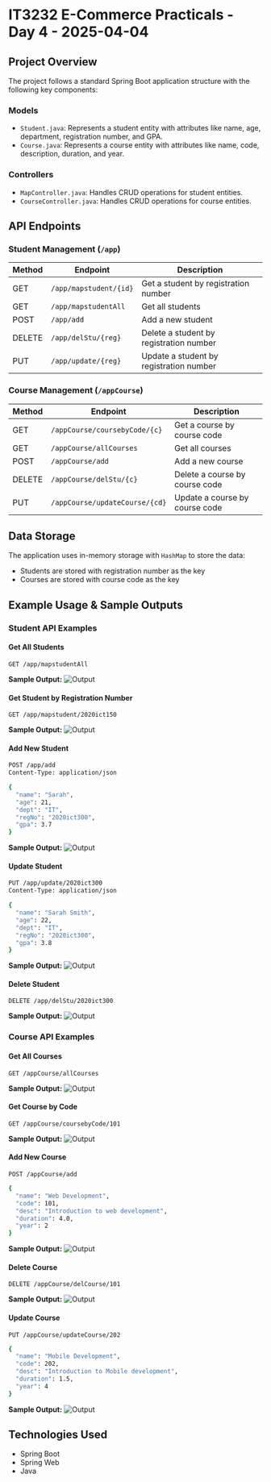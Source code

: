 # IT3232 E-Commerce Practicals - Day 4 - 2025-04-04

## Project Overview

The project follows a standard Spring Boot application structure with the following key components:

### Models
- `Student.java`: Represents a student entity with attributes like name, age, department, registration number, and GPA.
- `Course.java`: Represents a course entity with attributes like name, code, description, duration, and year.

### Controllers
- `MapController.java`: Handles CRUD operations for student entities.
- `CourseController.java`: Handles CRUD operations for course entities.

## API Endpoints

### Student Management (`/app`)

| Method | Endpoint | Description |
|--------|----------|-------------|
| GET | `/app/mapstudent/{id}` | Get a student by registration number |
| GET | `/app/mapstudentAll` | Get all students |
| POST | `/app/add` | Add a new student |
| DELETE | `/app/delStu/{reg}` | Delete a student by registration number |
| PUT | `/app/update/{reg}` | Update a student by registration number |

### Course Management (`/appCourse`)

| Method | Endpoint | Description |
|--------|----------|-------------|
| GET | `/appCourse/coursebyCode/{c}` | Get a course by course code |
| GET | `/appCourse/allCourses` | Get all courses |
| POST | `/appCourse/add` | Add a new course |
| DELETE | `/appCourse/delStu/{c}` | Delete a course by course code |
| PUT | `/appCourse/updateCourse/{cd}` | Update a course by course code |

## Data Storage

The application uses in-memory storage with `HashMap` to store the data:
- Students are stored with registration number as the key
- Courses are stored with course code as the key

## Example Usage & Sample Outputs

### Student API Examples

#### Get All Students
```
GET /app/mapstudentAll
```

**Sample Output:**
![Output](./GetAllStudents.png) 


#### Get Student by Registration Number
```
GET /app/mapstudent/2020ict150
```

**Sample Output:**
![Output](./GetStudentByReg.png) 

#### Add New Student
```bash
POST /app/add
Content-Type: application/json

{
  "name": "Sarah",
  "age": 21,
  "dept": "IT",
  "regNo": "2020ict300",
  "gpa": 3.7
}
```

**Sample Output:**
![Output](./AddStudent.png) 

#### Update Student
```bash
PUT /app/update/2020ict300
Content-Type: application/json

{
  "name": "Sarah Smith",
  "age": 22,
  "dept": "IT",
  "regNo": "2020ict300",
  "gpa": 3.8
}
```

**Sample Output:**
![Output](./UpdateStudent.png) 

#### Delete Student
```
DELETE /app/delStu/2020ict300
```

**Sample Output:**
![Output](./DeleteStudent.png) 

### Course API Examples

#### Get All Courses
```
GET /appCourse/allCourses
```

**Sample Output:**
![Output](./AllCourses.png) 

#### Get Course by Code
```
GET /appCourse/coursebyCode/101
```

**Sample Output:**
![Output](./GetCourseByCode.png) 

#### Add New Course
```
POST /appCourse/add

```
```bash
{
  "name": "Web Development",
  "code": 101,
  "desc": "Introduction to web development",
  "duration": 4.0,
  "year": 2
}
```

**Sample Output:**
![Output](./AddCourse.png) 

#### Delete Course
```
DELETE /appCourse/delCourse/101
```

**Sample Output:**
![Output](./DeleteCourse.png) 

#### Update Course
```
PUT /appCourse/updateCourse/202

```
```bash
{
  "name": "Mobile Development",
  "code": 202,
  "desc": "Introduction to Mobile development",
  "duration": 1.5,
  "year": 4
}
```

**Sample Output:**
![Output](./UpdateCourse.png) 

## Technologies Used
- Spring Boot
- Spring Web
- Java